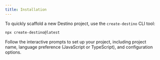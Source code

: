 ```yaml
---
title: Installation
---
```


To quickly scaffold a new Destino project, use the `create-destino` CLI tool:

```bash
npx create-destino@latest
```

Follow the interactive prompts to set up your project, including project name, language preference (JavaScript or TypeScript), and configuration options.

